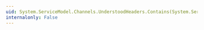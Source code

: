 ```yaml
---
uid: System.ServiceModel.Channels.UnderstoodHeaders.Contains(System.ServiceModel.Channels.MessageHeaderInfo)
internalonly: False
---
```

